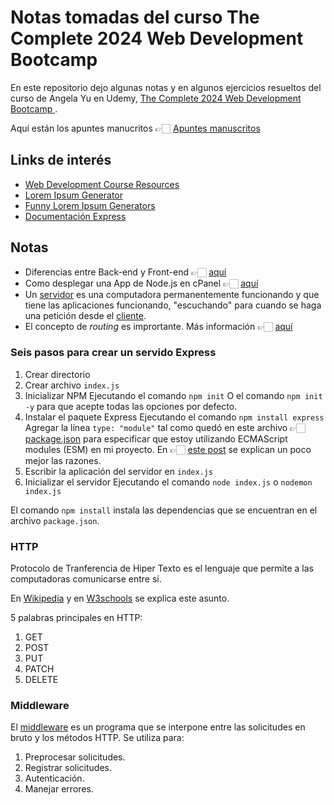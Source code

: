 # Notas tomadas del curso The Complete 2024 Web Development Bootcamp

En este repositorio dejo algunas notas y en algunos ejercicios resueltos del curso de Angela Yu en Udemy, [The Complete 2024 Web Development Bootcamp
](https://www.udemy.com/course/the-complete-web-development-bootcamp/).

Aquí están los apuntes manucritos 👉🏻 [Apuntes manuscritos](./Apuntes-manuscritos.pdf)

## Links de interés

* [Web Development Course Resources](https://www.appbrewery.co/p/web-development-course-resources/)
* [Lorem Ipsum Generator](https://www.lipsum.com/)
* [Funny Lorem Ipsum Generators](https://blog.prototypr.io/top-10-funny-lorem-ipsum-generators-to-make-your-design-mockups-more-beautiful-797ce0bd7dd2)
* [Documentación Express](https://expressjs.com/)

## Notas

* Diferencias entre Back-end y Front-end 👉🏻 [aquí](https://www.computerscience.org/bootcamps/resources/frontend-vs-backend/)
* Como desplegar una App de Node.js en cPanel 👉🏻 [aquí](cPanel.md)
* Un [servidor](https://en.wikipedia.org/wiki/Server_(computing)) es una computadora permanentemente funcionando y que tiene las aplicaciones funcionando, "escuchando" para cuando se haga una petición desde el [cliente](https://en.wikipedia.org/wiki/Client_(computing)).
* El concepto de *routing* es imprortante. Más información 👉🏻 [aquí](Routing.md)

### Seis pasos para crear un servido Express

1. Crear directorio
2. Crear archivo `index.js`
3. Inicializar NPM
    Ejecutando el comando `npm init`
    O el comando `npm init -y` para que acepte todas las opciones por defecto.
4. Instalar el paquete Express
    Ejecutando el comando `npm install express`
    Agregar la línea `type: "module"` tal como quedó en este archivo 👉🏻 [package.json](./Backend/3.1-Express-Server/package.json) para especificar que estoy utilizando ECMAScript modules (ESM) en mi proyecto. En 👉🏻 [este post](https://devcodef1.com/news/1014205/understanding-type-module-in-package-json) se explican un poco mejor las razones.
5. Escribir la aplicación del servidor en `index.js`
6. Inicializar el servidor
    Ejecutando el comando `node index.js` o `nodemon index.js`

El comando `npm install` instala las dependencias que se encuentran en el archivo `package.json`.

### HTTP

Protocolo de Tranferencia de Hiper Texto es el lenguaje que permite a las computadoras comunicarse entre sí.

En [Wikipedia](https://en.wikipedia.org/wiki/HTTP) y en [W3schools](https://www.w3schools.com/whatis/whatis_http.asp) se explica este asunto.

5 palabras principales en HTTP:
1. GET
2. POST
3. PUT
4. PATCH
5. DELETE

### Middleware

El [middleware](https://en.wikipedia.org/wiki/Middleware) es un programa que se interpone entre las solicitudes en bruto y los métodos HTTP. Se utiliza para:
1. Preprocesar solicitudes.
2. Registrar solicitudes.
3. Autenticación.
4. Manejar errores.
